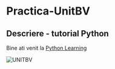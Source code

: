 # Practica-UnitBV
## Descriere - tutorial Python 
Bine ati venit la
[Python Learning](https://learnpython.org/)

![UNITBV](https://upload.wikimedia.org/wikipedia/commons/e/e2/Sigla_UNITBV1.png)